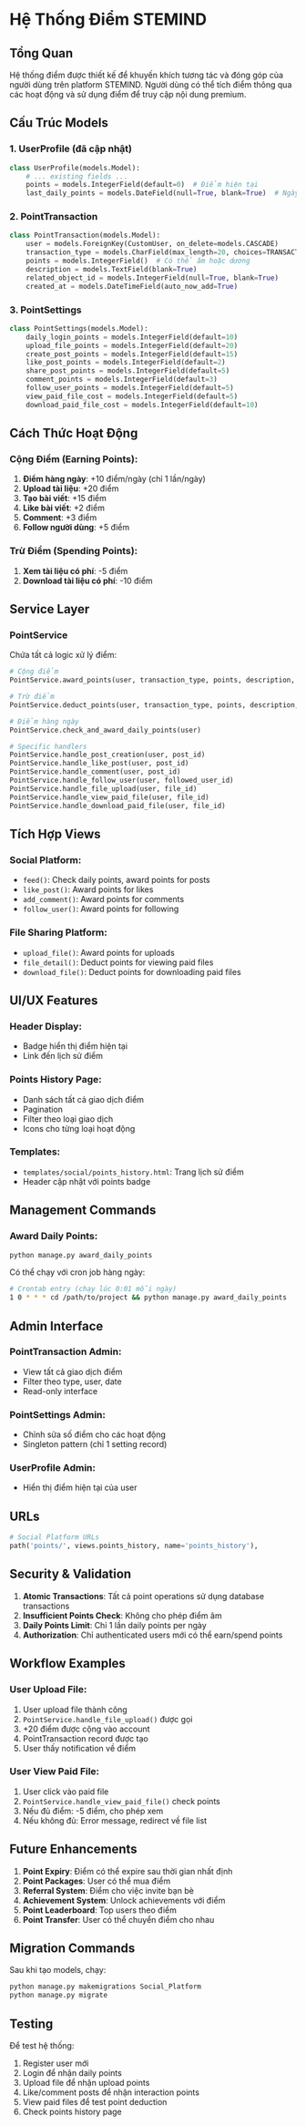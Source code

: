 # Hệ Thống Điểm STEMIND

## Tổng Quan
Hệ thống điểm được thiết kế để khuyến khích tương tác và đóng góp của người dùng trên platform STEMIND. Người dùng có thể tích điểm thông qua các hoạt động và sử dụng điểm để truy cập nội dung premium.

## Cấu Trúc Models

### 1. UserProfile (đã cập nhật)
```python
class UserProfile(models.Model):
    # ... existing fields ...
    points = models.IntegerField(default=0)  # Điểm hiện tại
    last_daily_points = models.DateField(null=True, blank=True)  # Ngày nhận điểm cuối
```

### 2. PointTransaction
```python
class PointTransaction(models.Model):
    user = models.ForeignKey(CustomUser, on_delete=models.CASCADE)
    transaction_type = models.CharField(max_length=20, choices=TRANSACTION_TYPES)
    points = models.IntegerField()  # Có thể âm hoặc dương
    description = models.TextField(blank=True)
    related_object_id = models.IntegerField(null=True, blank=True)
    created_at = models.DateTimeField(auto_now_add=True)
```

### 3. PointSettings
```python
class PointSettings(models.Model):
    daily_login_points = models.IntegerField(default=10)
    upload_file_points = models.IntegerField(default=20)
    create_post_points = models.IntegerField(default=15)
    like_post_points = models.IntegerField(default=2)
    share_post_points = models.IntegerField(default=5)
    comment_points = models.IntegerField(default=3)
    follow_user_points = models.IntegerField(default=5)
    view_paid_file_cost = models.IntegerField(default=5)
    download_paid_file_cost = models.IntegerField(default=10)
```

## Cách Thức Hoạt Động

### Cộng Điểm (Earning Points):
1. **Điểm hàng ngày**: +10 điểm/ngày (chỉ 1 lần/ngày)
2. **Upload tài liệu**: +20 điểm
3. **Tạo bài viết**: +15 điểm
4. **Like bài viết**: +2 điểm
5. **Comment**: +3 điểm
6. **Follow người dùng**: +5 điểm

### Trừ Điểm (Spending Points):
1. **Xem tài liệu có phí**: -5 điểm
2. **Download tài liệu có phí**: -10 điểm

## Service Layer

### PointService
Chứa tất cả logic xử lý điểm:

```python
# Cộng điểm
PointService.award_points(user, transaction_type, points, description, related_object_id)

# Trừ điểm
PointService.deduct_points(user, transaction_type, points, description, related_object_id)

# Điểm hàng ngày
PointService.check_and_award_daily_points(user)

# Specific handlers
PointService.handle_post_creation(user, post_id)
PointService.handle_like_post(user, post_id)
PointService.handle_comment(user, post_id)
PointService.handle_follow_user(user, followed_user_id)
PointService.handle_file_upload(user, file_id)
PointService.handle_view_paid_file(user, file_id)
PointService.handle_download_paid_file(user, file_id)
```

## Tích Hợp Views

### Social Platform:
- `feed()`: Check daily points, award points for posts
- `like_post()`: Award points for likes
- `add_comment()`: Award points for comments
- `follow_user()`: Award points for following

### File Sharing Platform:
- `upload_file()`: Award points for uploads
- `file_detail()`: Deduct points for viewing paid files
- `download_file()`: Deduct points for downloading paid files

## UI/UX Features

### Header Display:
- Badge hiển thị điểm hiện tại
- Link đến lịch sử điểm

### Points History Page:
- Danh sách tất cả giao dịch điểm
- Pagination
- Filter theo loại giao dịch
- Icons cho từng loại hoạt động

### Templates:
- `templates/social/points_history.html`: Trang lịch sử điểm
- Header cập nhật với points badge

## Management Commands

### Award Daily Points:
```bash
python manage.py award_daily_points
```

Có thể chạy với cron job hàng ngày:
```bash
# Crontab entry (chạy lúc 0:01 mỗi ngày)
1 0 * * * cd /path/to/project && python manage.py award_daily_points
```

## Admin Interface

### PointTransaction Admin:
- View tất cả giao dịch điểm
- Filter theo type, user, date
- Read-only interface

### PointSettings Admin:
- Chỉnh sửa số điểm cho các hoạt động
- Singleton pattern (chỉ 1 setting record)

### UserProfile Admin:
- Hiển thị điểm hiện tại của user

## URLs

```python
# Social Platform URLs
path('points/', views.points_history, name='points_history'),
```

## Security & Validation

1. **Atomic Transactions**: Tất cả point operations sử dụng database transactions
2. **Insufficient Points Check**: Không cho phép điểm âm
3. **Daily Points Limit**: Chỉ 1 lần daily points per ngày
4. **Authorization**: Chỉ authenticated users mới có thể earn/spend points

## Workflow Examples

### User Upload File:
1. User upload file thành công
2. `PointService.handle_file_upload()` được gọi
3. +20 điểm được cộng vào account
4. PointTransaction record được tạo
5. User thấy notification về điểm

### User View Paid File:
1. User click vào paid file
2. `PointService.handle_view_paid_file()` check points
3. Nếu đủ điểm: -5 điểm, cho phép xem
4. Nếu không đủ: Error message, redirect về file list

## Future Enhancements

1. **Point Expiry**: Điểm có thể expire sau thời gian nhất định
2. **Point Packages**: User có thể mua điểm
3. **Referral System**: Điểm cho việc invite bạn bè
4. **Achievement System**: Unlock achievements với điểm
5. **Point Leaderboard**: Top users theo điểm
6. **Point Transfer**: User có thể chuyển điểm cho nhau

## Migration Commands

Sau khi tạo models, chạy:
```bash
python manage.py makemigrations Social_Platform
python manage.py migrate
```

## Testing

Để test hệ thống:
1. Register user mới
2. Login để nhận daily points
3. Upload file để nhận upload points
4. Like/comment posts để nhận interaction points
5. View paid files để test point deduction
6. Check points history page
